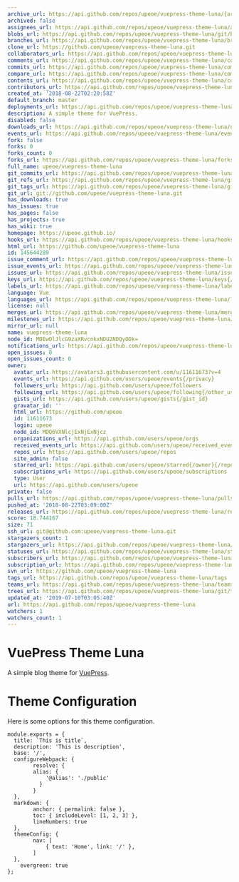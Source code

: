 ```yaml
---
archive_url: https://api.github.com/repos/upeoe/vuepress-theme-luna/{archive_format}{/ref}
archived: false
assignees_url: https://api.github.com/repos/upeoe/vuepress-theme-luna/assignees{/user}
blobs_url: https://api.github.com/repos/upeoe/vuepress-theme-luna/git/blobs{/sha}
branches_url: https://api.github.com/repos/upeoe/vuepress-theme-luna/branches{/branch}
clone_url: https://github.com/upeoe/vuepress-theme-luna.git
collaborators_url: https://api.github.com/repos/upeoe/vuepress-theme-luna/collaborators{/collaborator}
comments_url: https://api.github.com/repos/upeoe/vuepress-theme-luna/comments{/number}
commits_url: https://api.github.com/repos/upeoe/vuepress-theme-luna/commits{/sha}
compare_url: https://api.github.com/repos/upeoe/vuepress-theme-luna/compare/{base}...{head}
contents_url: https://api.github.com/repos/upeoe/vuepress-theme-luna/contents/{+path}
contributors_url: https://api.github.com/repos/upeoe/vuepress-theme-luna/contributors
created_at: '2018-08-22T02:20:58Z'
default_branch: master
deployments_url: https://api.github.com/repos/upeoe/vuepress-theme-luna/deployments
description: A simple theme for VuePress.
disabled: false
downloads_url: https://api.github.com/repos/upeoe/vuepress-theme-luna/downloads
events_url: https://api.github.com/repos/upeoe/vuepress-theme-luna/events
fork: false
forks: 0
forks_count: 0
forks_url: https://api.github.com/repos/upeoe/vuepress-theme-luna/forks
full_name: upeoe/vuepress-theme-luna
git_commits_url: https://api.github.com/repos/upeoe/vuepress-theme-luna/git/commits{/sha}
git_refs_url: https://api.github.com/repos/upeoe/vuepress-theme-luna/git/refs{/sha}
git_tags_url: https://api.github.com/repos/upeoe/vuepress-theme-luna/git/tags{/sha}
git_url: git://github.com/upeoe/vuepress-theme-luna.git
has_downloads: true
has_issues: true
has_pages: false
has_projects: true
has_wiki: true
homepage: https://upeoe.github.io/
hooks_url: https://api.github.com/repos/upeoe/vuepress-theme-luna/hooks
html_url: https://github.com/upeoe/vuepress-theme-luna
id: 145644289
issue_comment_url: https://api.github.com/repos/upeoe/vuepress-theme-luna/issues/comments{/number}
issue_events_url: https://api.github.com/repos/upeoe/vuepress-theme-luna/issues/events{/number}
issues_url: https://api.github.com/repos/upeoe/vuepress-theme-luna/issues{/number}
keys_url: https://api.github.com/repos/upeoe/vuepress-theme-luna/keys{/key_id}
labels_url: https://api.github.com/repos/upeoe/vuepress-theme-luna/labels{/name}
language: Vue
languages_url: https://api.github.com/repos/upeoe/vuepress-theme-luna/languages
license: null
merges_url: https://api.github.com/repos/upeoe/vuepress-theme-luna/merges
milestones_url: https://api.github.com/repos/upeoe/vuepress-theme-luna/milestones{/number}
mirror_url: null
name: vuepress-theme-luna
node_id: MDEwOlJlcG9zaXRvcnkxNDU2NDQyODk=
notifications_url: https://api.github.com/repos/upeoe/vuepress-theme-luna/notifications{?since,all,participating}
open_issues: 0
open_issues_count: 0
owner:
  avatar_url: https://avatars3.githubusercontent.com/u/11611673?v=4
  events_url: https://api.github.com/users/upeoe/events{/privacy}
  followers_url: https://api.github.com/users/upeoe/followers
  following_url: https://api.github.com/users/upeoe/following{/other_user}
  gists_url: https://api.github.com/users/upeoe/gists{/gist_id}
  gravatar_id: ''
  html_url: https://github.com/upeoe
  id: 11611673
  login: upeoe
  node_id: MDQ6VXNlcjExNjExNjcz
  organizations_url: https://api.github.com/users/upeoe/orgs
  received_events_url: https://api.github.com/users/upeoe/received_events
  repos_url: https://api.github.com/users/upeoe/repos
  site_admin: false
  starred_url: https://api.github.com/users/upeoe/starred{/owner}{/repo}
  subscriptions_url: https://api.github.com/users/upeoe/subscriptions
  type: User
  url: https://api.github.com/users/upeoe
private: false
pulls_url: https://api.github.com/repos/upeoe/vuepress-theme-luna/pulls{/number}
pushed_at: '2018-08-22T03:09:00Z'
releases_url: https://api.github.com/repos/upeoe/vuepress-theme-luna/releases{/id}
score: 18.744167
size: 71
ssh_url: git@github.com:upeoe/vuepress-theme-luna.git
stargazers_count: 1
stargazers_url: https://api.github.com/repos/upeoe/vuepress-theme-luna/stargazers
statuses_url: https://api.github.com/repos/upeoe/vuepress-theme-luna/statuses/{sha}
subscribers_url: https://api.github.com/repos/upeoe/vuepress-theme-luna/subscribers
subscription_url: https://api.github.com/repos/upeoe/vuepress-theme-luna/subscription
svn_url: https://github.com/upeoe/vuepress-theme-luna
tags_url: https://api.github.com/repos/upeoe/vuepress-theme-luna/tags
teams_url: https://api.github.com/repos/upeoe/vuepress-theme-luna/teams
trees_url: https://api.github.com/repos/upeoe/vuepress-theme-luna/git/trees{/sha}
updated_at: '2019-07-10T03:05:40Z'
url: https://api.github.com/repos/upeoe/vuepress-theme-luna
watchers: 1
watchers_count: 1
---
```


# VuePress Theme Luna

A simple blog theme for [VuePress](https://github.com/vuejs/vuepress).

# Theme Configuration

Here is some options for this theme configuration.

```
module.exports = {
  title: `This is title`,
  description: 'This is description',
  base: '/',
  configureWebpack: {
		resolve: {
	  	alias: {
			'@alias': './public'
		  }
		}
  },
  markdown: {
		anchor: { permalink: false },
		toc: { includeLevel: [1, 2, 3] },
		lineNumbers: true
  },
  themeConfig: {
		nav: [
			{ text: 'Home', link: '/' },
		]
  },
	evergreen: true
};
```


    




